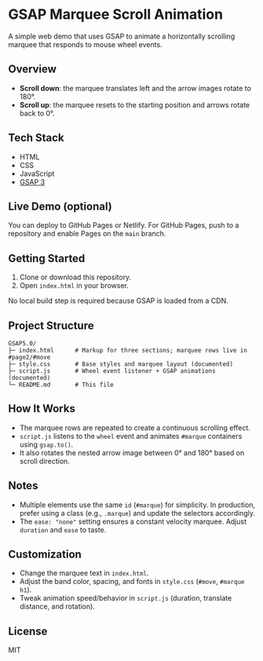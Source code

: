 # GSAP Marquee Scroll Animation

A simple web demo that uses GSAP to animate a horizontally scrolling marquee that responds to mouse wheel events.

## Overview
- **Scroll down**: the marquee translates left and the arrow images rotate to 180°.
- **Scroll up**: the marquee resets to the starting position and arrows rotate back to 0°.

## Tech Stack
- HTML
- CSS
- JavaScript
- [GSAP 3](https://greensock.com/gsap/)

## Live Demo (optional)
You can deploy to GitHub Pages or Netlify. For GitHub Pages, push to a repository and enable Pages on the `main` branch.

## Getting Started
1. Clone or download this repository.
2. Open `index.html` in your browser.

No local build step is required because GSAP is loaded from a CDN.

## Project Structure
```
GSAP5.0/
├─ index.html      # Markup for three sections; marquee rows live in #page2/#move
├─ style.css       # Base styles and marquee layout (documented)
├─ script.js       # Wheel event listener + GSAP animations (documented)
└─ README.md       # This file
```

## How It Works
- The marquee rows are repeated to create a continuous scrolling effect.
- `script.js` listens to the `wheel` event and animates `#marque` containers using `gsap.to()`.
- It also rotates the nested arrow image between 0° and 180° based on scroll direction.

## Notes
- Multiple elements use the same `id` (`#marque`) for simplicity. In production, prefer using a class (e.g., `.marque`) and update the selectors accordingly.
- The `ease: "none"` setting ensures a constant velocity marquee. Adjust `duration` and `ease` to taste.

## Customization
- Change the marquee text in `index.html`.
- Adjust the band color, spacing, and fonts in `style.css` (`#move`, `#marque h1`).
- Tweak animation speed/behavior in `script.js` (duration, translate distance, and rotation).

## License
MIT
